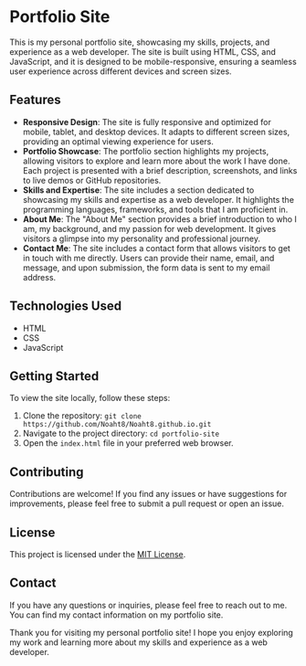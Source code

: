 # Portfolio Site

This is my personal portfolio site, showcasing my skills, projects, and experience as a web developer. The site is built using HTML, CSS, and JavaScript, and it is designed to be mobile-responsive, ensuring a seamless user experience across different devices and screen sizes.

## Features

- **Responsive Design**: The site is fully responsive and optimized for mobile, tablet, and desktop devices. It adapts to different screen sizes, providing an optimal viewing experience for users.
- **Portfolio Showcase**: The portfolio section highlights my projects, allowing visitors to explore and learn more about the work I have done. Each project is presented with a brief description, screenshots, and links to live demos or GitHub repositories.
- **Skills and Expertise**: The site includes a section dedicated to showcasing my skills and expertise as a web developer. It highlights the programming languages, frameworks, and tools that I am proficient in.
- **About Me**: The "About Me" section provides a brief introduction to who I am, my background, and my passion for web development. It gives visitors a glimpse into my personality and professional journey.
- **Contact Me**: The site includes a contact form that allows visitors to get in touch with me directly. Users can provide their name, email, and message, and upon submission, the form data is sent to my email address.

## Technologies Used

- HTML
- CSS
- JavaScript

## Getting Started

To view the site locally, follow these steps:

1. Clone the repository: `git clone https://github.com/Noaht8/Noaht8.github.io.git`
2. Navigate to the project directory: `cd portfolio-site`
3. Open the `index.html` file in your preferred web browser.

## Contributing

Contributions are welcome! If you find any issues or have suggestions for improvements, please feel free to submit a pull request or open an issue.

## License

This project is licensed under the [MIT License](LICENSE).

## Contact

If you have any questions or inquiries, please feel free to reach out to me. You can find my contact information on my portfolio site.

Thank you for visiting my personal portfolio site! I hope you enjoy exploring my work and learning more about my skills and experience as a web developer.
